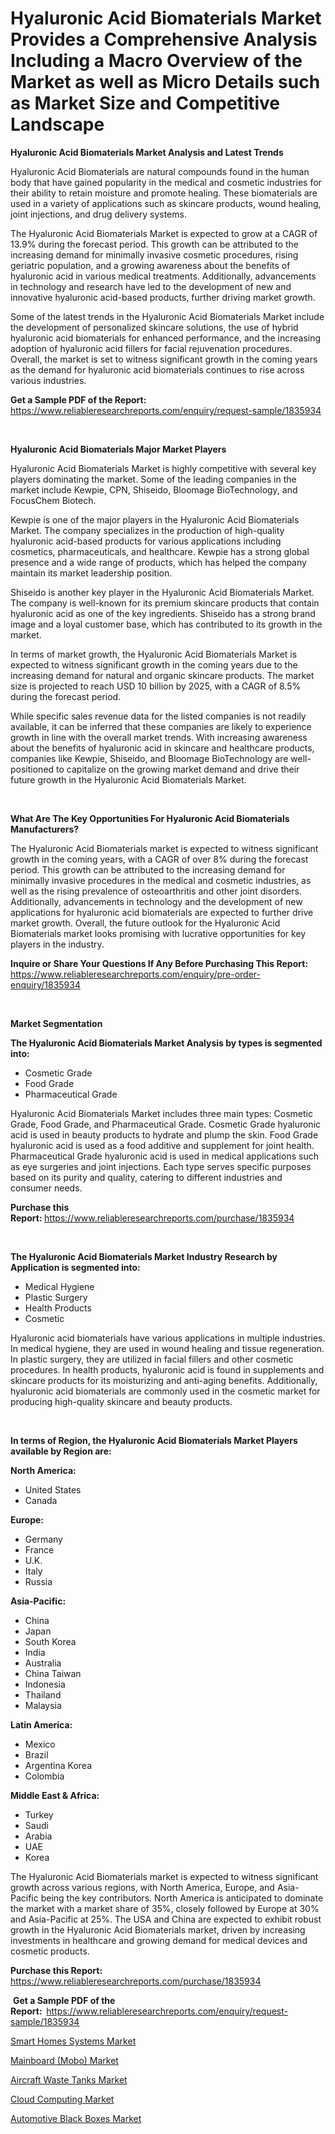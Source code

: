 <p><h1>Hyaluronic Acid Biomaterials Market Provides a Comprehensive Analysis Including a Macro Overview of the Market as well as Micro Details such as Market Size and Competitive Landscape</h1></p><p><strong>Hyaluronic Acid Biomaterials Market Analysis and Latest Trends</strong></p>
<p><p>Hyaluronic Acid Biomaterials are natural compounds found in the human body that have gained popularity in the medical and cosmetic industries for their ability to retain moisture and promote healing. These biomaterials are used in a variety of applications such as skincare products, wound healing, joint injections, and drug delivery systems.</p><p>The Hyaluronic Acid Biomaterials Market is expected to grow at a CAGR of 13.9% during the forecast period. This growth can be attributed to the increasing demand for minimally invasive cosmetic procedures, rising geriatric population, and a growing awareness about the benefits of hyaluronic acid in various medical treatments. Additionally, advancements in technology and research have led to the development of new and innovative hyaluronic acid-based products, further driving market growth.</p><p>Some of the latest trends in the Hyaluronic Acid Biomaterials Market include the development of personalized skincare solutions, the use of hybrid hyaluronic acid biomaterials for enhanced performance, and the increasing adoption of hyaluronic acid fillers for facial rejuvenation procedures. Overall, the market is set to witness significant growth in the coming years as the demand for hyaluronic acid biomaterials continues to rise across various industries.</p></p>
<p><strong>Get a Sample PDF of the Report:&nbsp;</strong> <a href="https://www.reliableresearchreports.com/enquiry/request-sample/1835934">https://www.reliableresearchreports.com/enquiry/request-sample/1835934</a></p>
<p>&nbsp;</p>
<p><strong>Hyaluronic Acid Biomaterials Major Market Players</strong></p>
<p><p>Hyaluronic Acid Biomaterials Market is highly competitive with several key players dominating the market. Some of the leading companies in the market include Kewpie, CPN, Shiseido, Bloomage BioTechnology, and FocusChem Biotech. </p><p>Kewpie is one of the major players in the Hyaluronic Acid Biomaterials Market. The company specializes in the production of high-quality hyaluronic acid-based products for various applications including cosmetics, pharmaceuticals, and healthcare. Kewpie has a strong global presence and a wide range of products, which has helped the company maintain its market leadership position.</p><p>Shiseido is another key player in the Hyaluronic Acid Biomaterials Market. The company is well-known for its premium skincare products that contain hyaluronic acid as one of the key ingredients. Shiseido has a strong brand image and a loyal customer base, which has contributed to its growth in the market.</p><p>In terms of market growth, the Hyaluronic Acid Biomaterials Market is expected to witness significant growth in the coming years due to the increasing demand for natural and organic skincare products. The market size is projected to reach USD 10 billion by 2025, with a CAGR of 8.5% during the forecast period.</p><p>While specific sales revenue data for the listed companies is not readily available, it can be inferred that these companies are likely to experience growth in line with the overall market trends. With increasing awareness about the benefits of hyaluronic acid in skincare and healthcare products, companies like Kewpie, Shiseido, and Bloomage BioTechnology are well-positioned to capitalize on the growing market demand and drive their future growth in the Hyaluronic Acid Biomaterials Market.</p></p>
<p>&nbsp;</p>
<p><strong>What Are The Key Opportunities For Hyaluronic Acid Biomaterials Manufacturers?</strong></p>
<p><p>The Hyaluronic Acid Biomaterials market is expected to witness significant growth in the coming years, with a CAGR of over 8% during the forecast period. This growth can be attributed to the increasing demand for minimally invasive procedures in the medical and cosmetic industries, as well as the rising prevalence of osteoarthritis and other joint disorders. Additionally, advancements in technology and the development of new applications for hyaluronic acid biomaterials are expected to further drive market growth. Overall, the future outlook for the Hyaluronic Acid Biomaterials market looks promising with lucrative opportunities for key players in the industry.</p></p>
<p><strong>Inquire or Share Your Questions If Any Before Purchasing This Report:</strong> <a href="https://www.reliableresearchreports.com/enquiry/pre-order-enquiry/1835934">https://www.reliableresearchreports.com/enquiry/pre-order-enquiry/1835934</a></p>
<p>&nbsp;</p>
<p><strong>Market Segmentation</strong></p>
<p><strong>The Hyaluronic Acid Biomaterials Market Analysis by types is segmented into:</strong></p>
<p><ul><li>Cosmetic Grade</li><li>Food Grade</li><li>Pharmaceutical Grade</li></ul></p>
<p><p>Hyaluronic Acid Biomaterials Market includes three main types: Cosmetic Grade, Food Grade, and Pharmaceutical Grade. Cosmetic Grade hyaluronic acid is used in beauty products to hydrate and plump the skin. Food Grade hyaluronic acid is used as a food additive and supplement for joint health. Pharmaceutical Grade hyaluronic acid is used in medical applications such as eye surgeries and joint injections. Each type serves specific purposes based on its purity and quality, catering to different industries and consumer needs.</p></p>
<p><strong>Purchase this Report:&nbsp;</strong><a href="https://www.reliableresearchreports.com/purchase/1835934">https://www.reliableresearchreports.com/purchase/1835934</a></p>
<p>&nbsp;</p>
<p><strong>The Hyaluronic Acid Biomaterials Market Industry Research by Application is segmented into:</strong></p>
<p><ul><li>Medical Hygiene</li><li>Plastic Surgery</li><li>Health Products</li><li>Cosmetic</li></ul></p>
<p><p>Hyaluronic acid biomaterials have various applications in multiple industries. In medical hygiene, they are used in wound healing and tissue regeneration. In plastic surgery, they are utilized in facial fillers and other cosmetic procedures. In health products, hyaluronic acid is found in supplements and skincare products for its moisturizing and anti-aging benefits. Additionally, hyaluronic acid biomaterials are commonly used in the cosmetic market for producing high-quality skincare and beauty products.</p></p>
<p>&nbsp;</p>
<p><strong>In terms of Region, the Hyaluronic Acid Biomaterials Market Players available by Region are:</strong></p>
<p>
    <p> <strong> North America: </strong>
        <ul>
            <li>United States</li>
            <li>Canada</li>
        </ul>
        </p> 
    <p> <strong> Europe: </strong>
        <ul>
            <li>Germany</li>
            <li>France</li>
            <li>U.K.</li>
            <li>Italy</li>
            <li>Russia</li>
        </ul>
        </p> 
    <p> <strong> Asia-Pacific: </strong>
        <ul>
            <li>China</li>
            <li>Japan</li>
            <li>South Korea</li>
            <li>India</li>
            <li>Australia</li>
            <li>China Taiwan</li>
            <li>Indonesia</li>
            <li>Thailand</li>
            <li>Malaysia</li>
        </ul>
        </p> 
    <p> <strong> Latin America: </strong>
        <ul>
            <li>Mexico</li>
            <li>Brazil</li>
            <li>Argentina Korea</li>
            <li>Colombia</li>
        </ul>
        </p> 
    <p> <strong> Middle East & Africa: </strong>
        <ul>
            <li>Turkey</li>
            <li>Saudi</li>
            <li>Arabia</li>
            <li>UAE</li>
            <li>Korea</li>
        </ul>
    </p>
    </p>
<p><p>The Hyaluronic Acid Biomaterials market is expected to witness significant growth across various regions, with North America, Europe, and Asia-Pacific being the key contributors. North America is anticipated to dominate the market with a market share of 35%, closely followed by Europe at 30% and Asia-Pacific at 25%. The USA and China are expected to exhibit robust growth in the Hyaluronic Acid Biomaterials market, driven by increasing investments in healthcare and growing demand for medical devices and cosmetic products.</p></p>
<p><strong>Purchase this Report: </strong><a href="https://www.reliableresearchreports.com/purchase/1835934">https://www.reliableresearchreports.com/purchase/1835934</a></p>
<p>&nbsp;<strong>Get a Sample PDF of the Report:&nbsp;&nbsp;</strong><a href="https://www.reliableresearchreports.com/enquiry/request-sample/1835934">https://www.reliableresearchreports.com/enquiry/request-sample/1835934</a></p>
<p><strong></strong></p>
<p><p><a href="https://medium.com/@kimberlymay76/smart-homes-systems-market-size-reveals-the-best-marketing-channels-in-global-industry-192e3bfe5ec8">Smart Homes Systems Market</a></p><p><a href="https://github.com/mabutironaldo/Market-Research-Report-List-3/blob/main/mainboard-mobo-market.md">Mainboard (Mobo) Market</a></p><p><a href="https://issuu.com/reportprime-2/docs/aircraft-waste-tanks-market-size-2030.pptx">Aircraft Waste Tanks Market</a></p><p><a href="https://medium.com/@kimberlymay76/cloud-computing-market-trends-forecast-and-competitive-analysis-to-2031-86164b178aef">Cloud Computing Market</a></p><p><a href="https://issuu.com/reportprime-2/docs/automotive-black-boxes-market-size-2030.pptx">Automotive Black Boxes Market</a></p></p>